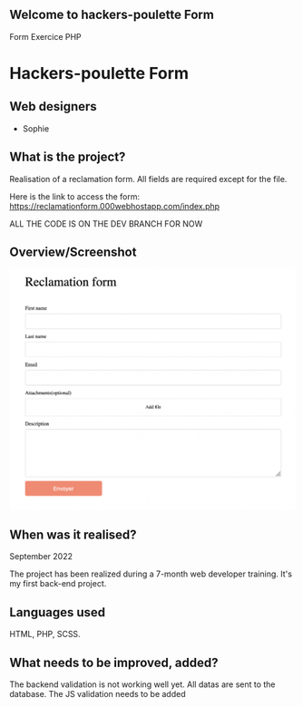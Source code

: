 ## Welcome to hackers-poulette Form
Form Exercice PHP
# Hackers-poulette Form

## Web designers

- Sophie

## What is the project?
Realisation of a reclamation form. 
All fields are required except for the file. 

Here is the link to access the form:
https://reclamationform.000webhostapp.com/index.php

ALL THE CODE IS ON THE DEV BRANCH FOR NOW

## Overview/Screenshot
![Recla form](/recla.png)

## When was it realised?
September 2022

The project has been realized during a 7-month web developer training. 
It's my first back-end project. 

## Languages used
HTML, PHP, SCSS.

## What needs to be improved, added?
The backend validation is not working well yet. All datas are sent to the database. 
The JS validation needs to be added
